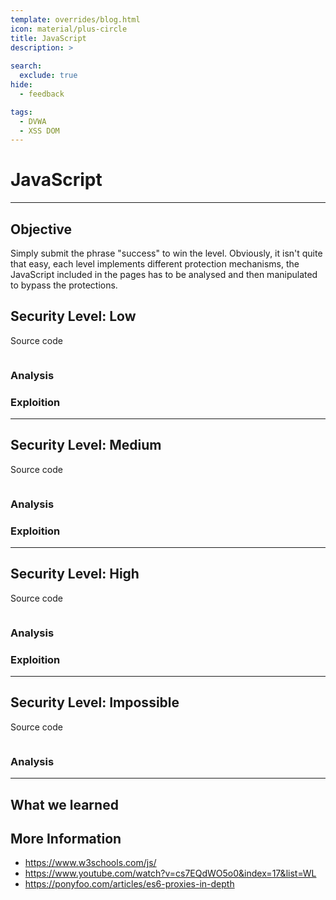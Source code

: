 ```yaml
---
template: overrides/blog.html
icon: material/plus-circle
title: JavaScript
description: >
  
search:
  exclude: true
hide:
  - feedback

tags:
  - DVWA
  - XSS DOM
---
```


# __JavaScript__



---

## __Objective__

Simply submit the phrase "success" to win the level. Obviously, it isn't quite that easy, each level implements different protection mechanisms, the JavaScript included in the pages has to be analysed and then manipulated to bypass the protections.

## __Security Level: Low__

Source code

```php title=""
```

### __Analysis__

### __Exploition__

---

## __Security Level: Medium__

Source code

```php title=""

```

### __Analysis__


### __Exploition__


---

## __Security Level: High__

Source code

```php title=""
```

### __Analysis__


### __Exploition__

---

## __Security Level: Impossible__

Source code

```php title=""

```

### __Analysis__

---

## __What we learned__

## __More Information__


- https://www.w3schools.com/js/
- https://www.youtube.com/watch?v=cs7EQdWO5o0&index=17&list=WL
- https://ponyfoo.com/articles/es6-proxies-in-depth

